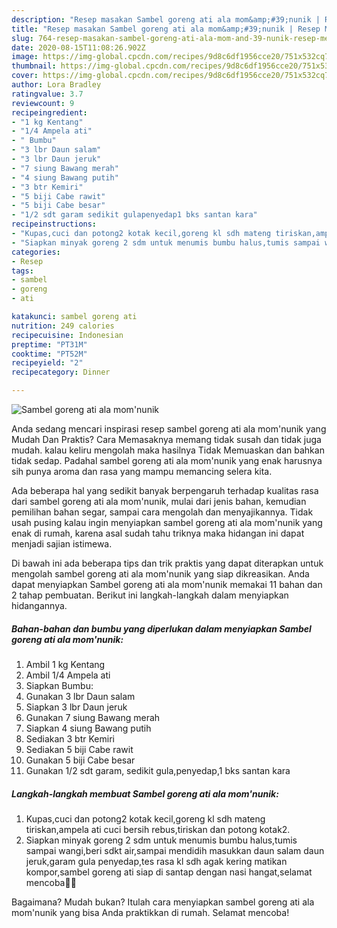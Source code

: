 ```yaml
---
description: "Resep masakan Sambel goreng ati ala mom&amp;#39;nunik | Resep Membuat Sambel goreng ati ala mom&amp;#39;nunik Yang Paling Enak"
title: "Resep masakan Sambel goreng ati ala mom&amp;#39;nunik | Resep Membuat Sambel goreng ati ala mom&amp;#39;nunik Yang Paling Enak"
slug: 764-resep-masakan-sambel-goreng-ati-ala-mom-and-39-nunik-resep-membuat-sambel-goreng-ati-ala-mom-and-39-nunik-yang-paling-enak
date: 2020-08-15T11:08:26.902Z
image: https://img-global.cpcdn.com/recipes/9d8c6df1956cce20/751x532cq70/sambel-goreng-ati-ala-momnunik-foto-resep-utama.jpg
thumbnail: https://img-global.cpcdn.com/recipes/9d8c6df1956cce20/751x532cq70/sambel-goreng-ati-ala-momnunik-foto-resep-utama.jpg
cover: https://img-global.cpcdn.com/recipes/9d8c6df1956cce20/751x532cq70/sambel-goreng-ati-ala-momnunik-foto-resep-utama.jpg
author: Lora Bradley
ratingvalue: 3.7
reviewcount: 9
recipeingredient:
- "1 kg Kentang"
- "1/4 Ampela ati"
- " Bumbu"
- "3 lbr Daun salam"
- "3 lbr Daun jeruk"
- "7 siung Bawang merah"
- "4 siung Bawang putih"
- "3 btr Kemiri"
- "5 biji Cabe rawit"
- "5 biji Cabe besar"
- "1/2 sdt garam sedikit gulapenyedap1 bks santan kara"
recipeinstructions:
- "Kupas,cuci dan potong2 kotak kecil,goreng kl sdh mateng tiriskan,ampela ati cuci bersih rebus,tiriskan dan potong kotak2."
- "Siapkan minyak goreng 2 sdm untuk menumis bumbu halus,tumis sampai wangi,beri sdkt air,sampai mendidih masukkan daun salam daun jeruk,garam gula penyedap,tes rasa kl sdh agak kering matikan kompor,sambel goreng ati siap di santap dengan nasi hangat,selamat mencoba🥰😍"
categories:
- Resep
tags:
- sambel
- goreng
- ati

katakunci: sambel goreng ati 
nutrition: 249 calories
recipecuisine: Indonesian
preptime: "PT31M"
cooktime: "PT52M"
recipeyield: "2"
recipecategory: Dinner

---
```



![Sambel goreng ati ala mom&#39;nunik](https://img-global.cpcdn.com/recipes/9d8c6df1956cce20/751x532cq70/sambel-goreng-ati-ala-momnunik-foto-resep-utama.jpg)

Anda sedang mencari inspirasi resep sambel goreng ati ala mom&#39;nunik yang Mudah Dan Praktis? Cara Memasaknya memang tidak susah dan tidak juga mudah. kalau keliru mengolah maka hasilnya Tidak Memuaskan dan bahkan tidak sedap. Padahal sambel goreng ati ala mom&#39;nunik yang enak harusnya sih punya aroma dan rasa yang mampu memancing selera kita.

Ada beberapa hal yang sedikit banyak berpengaruh terhadap kualitas rasa dari sambel goreng ati ala mom&#39;nunik, mulai dari jenis bahan, kemudian pemilihan bahan segar, sampai cara mengolah dan menyajikannya. Tidak usah pusing kalau ingin menyiapkan sambel goreng ati ala mom&#39;nunik yang enak di rumah, karena asal sudah tahu triknya maka hidangan ini dapat menjadi sajian istimewa.




Di bawah ini ada beberapa tips dan trik praktis yang dapat diterapkan untuk mengolah sambel goreng ati ala mom&#39;nunik yang siap dikreasikan. Anda dapat menyiapkan Sambel goreng ati ala mom&#39;nunik memakai 11 bahan dan 2 tahap pembuatan. Berikut ini langkah-langkah dalam menyiapkan hidangannya.

<!--inarticleads1-->

##### Bahan-bahan dan bumbu yang diperlukan dalam menyiapkan Sambel goreng ati ala mom&#39;nunik:

1. Ambil 1 kg Kentang
1. Ambil 1/4 Ampela ati
1. Siapkan  Bumbu:
1. Gunakan 3 lbr Daun salam
1. Siapkan 3 lbr Daun jeruk
1. Gunakan 7 siung Bawang merah
1. Siapkan 4 siung Bawang putih
1. Sediakan 3 btr Kemiri
1. Sediakan 5 biji Cabe rawit
1. Gunakan 5 biji Cabe besar
1. Gunakan 1/2 sdt garam, sedikit gula,penyedap,1 bks santan kara




<!--inarticleads2-->

##### Langkah-langkah membuat Sambel goreng ati ala mom&#39;nunik:

1. Kupas,cuci dan potong2 kotak kecil,goreng kl sdh mateng tiriskan,ampela ati cuci bersih rebus,tiriskan dan potong kotak2.
1. Siapkan minyak goreng 2 sdm untuk menumis bumbu halus,tumis sampai wangi,beri sdkt air,sampai mendidih masukkan daun salam daun jeruk,garam gula penyedap,tes rasa kl sdh agak kering matikan kompor,sambel goreng ati siap di santap dengan nasi hangat,selamat mencoba🥰😍




Bagaimana? Mudah bukan? Itulah cara menyiapkan sambel goreng ati ala mom&#39;nunik yang bisa Anda praktikkan di rumah. Selamat mencoba!
